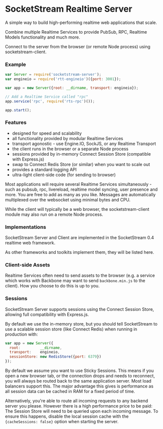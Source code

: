 # SocketStream Realtime Server

A simple way to build high-performing realtime web applications that scale.

Combine multiple Realtime Services to provide PubSub, RPC, Realtime Models functionality and much more.

Connect to the server from the browser (or remote Node process) using socketstream-client.


### Example

```js
var Server = require('socketstream-server');
var engineio = require('rtt-engineio')({port: 3001});

var app = new Server({root: __dirname, transport: engineio});

// Add a Realtime Service called "rpc"
app.service('rpc', require('rts-rpc')());

app.start();
```

### Features

* designed for speed and scalability
* all functionality provided by modular Realtime Services
* transport agonostic - use Engine.IO, SockJS, or any Realtime Transport
* the client runs in the browser or a separate Node process
* sessions provided by in-memory Connect Session Store (compatible with Express.js)
* swap to Connect Redis Store (or similar) when you want to scale out
* provides a standard logging API
* ultra-light client-side code (for sending to browser)


Most applications will require several Realtime Services simultaneously - such as pubsub, rpc, livereload, realtime model syncing, user presence and more. You are free to add as many as you like. Messages are automatically multiplexed over the websocket using minimal bytes and CPU.

While the client will typically be a web browser, the socketstream-client module may also run on a remote Node process.


### Implementations

SocketStream Server and Client are implemented in the SocketStream 0.4 realtime web framework. 

As other frameworks and toolkits implement them, they will be listed here.


### Client-side Assets

Realtime Services often need to send assets to the browser (e.g. a service which works with Backbone may want to send `backbone.min.js` to the client). How you choose to do this is up to you.


### Sessions

SocketStream Server supports sessions using the Connect Session Store, allowing full compatibility with Express.js.

By default we use the in-memory store, but you should tell SocketStream to use a scalable session store (like Connect Redis) when running in production with:

```js
var app = new Server({
  root:         __dirname,
  transport:    engineio,
  sessionStore: new RedisStore({port: 6379})
});
```

By default we assume you want to use Sticky Sessions. This means if you open a new browser tab, or the connection drops and needs to reconnect, you will always be routed back to the same application server. Most load balancers support this. The major advantage this gives is performance as all session data can be cached in RAM for a fixed period of time.

Alternatively, you're able to route all incoming requests to any backend server you please. However there is a high performance price to be paid: The Session Store will need to be queried upon each incoming message. To ensure this happens, disable the local session cache with the `{cacheSessions: false}` option when starting the server.